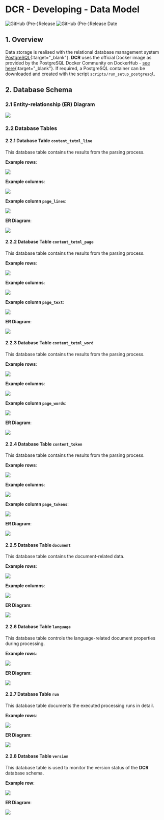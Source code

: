 # DCR - Developing - Data Model

![GitHub (Pre-)Release](https://img.shields.io/github/v/release/KonnexionsGmbH/dcr?include_prereleases)
![GitHub (Pre-)Release Date](https://img.shields.io/github/release-date-pre/KonnexionsGmbh/dcr)

## 1. Overview

Data storage is realised with the relational database management system [PostgreSQL](https://www.postgresql.org){:target="_blank"}. 
**DCR** uses the official Docker image as provided by the PostgreSQL Docker Community on DockerHub - [see here](https://hub.docker.com/_/postgres){:target="_blank"}. 
If required, a PostgreSQL container can be downloaded and created with the script `scripts/run_setup_postgresql`.

<div style="page-break-after: always;"></div>

## 2. Database Schema

### 2.1 Entity-relationship (ER) Diagram

![](img/developing_data_model_dbt_overview_erd.png)

<div style="page-break-after: always;"></div>

### 2.2 Database Tables

#### 2.2.1 Database Table **`content_tetml_line`**

This database table contains the results from the parsing process.

**Example rows**:

![](img/developing_data_model_dbt_content_tetml_line_rows.png)

**Example columns**:

![](img/developing_data_model_dbt_content_tetml_line_columns.png)

<div style="page-break-after: always;"></div>

**Example column `page_lines`**:

![](img/developing_data_model_dbt_content_tetml_line_column_page_lines.png)

<div style="page-break-after: always;"></div>

**ER Diagram**:

![](img/developing_data_model_dbt_content_tetml_line_erd.png)

<div style="page-break-after: always;"></div>

#### 2.2.2 Database Table **`content_tetml_page`**

This database table contains the results from the parsing process.

**Example rows**:

![](img/developing_data_model_dbt_content_tetml_page_rows.png)

**Example columns**:

![](img/developing_data_model_dbt_content_tetml_page_columns.png)

**Example column `page_text`**:

![](img/developing_data_model_dbt_content_tetml_page_column_page_text.png)

<div style="page-break-after: always;"></div>

**ER Diagram**:

![](img/developing_data_model_dbt_content_tetml_page_erd.png)

<div style="page-break-after: always;"></div>

#### 2.2.3 Database Table **`content_tetml_word`**

This database table contains the results from the parsing process.

**Example rows**:

![](img/developing_data_model_dbt_content_tetml_word_rows.png)

**Example columns**:

![](img/developing_data_model_dbt_content_tetml_word_columns.png)

<div style="page-break-after: always;"></div>

**Example column `page_words`**:

![](img/developing_data_model_dbt_content_tetml_word_column_page_words.png)

<div style="page-break-after: always;"></div>

**ER Diagram**:

![](img/developing_data_model_dbt_content_tetml_word_erd.png)

<div style="page-break-after: always;"></div>

#### 2.2.4 Database Table **`content_token`**

This database table contains the results from the parsing process.

**Example rows**:

![](img/developing_data_model_dbt_content_token_rows.png)

**Example columns**:

![](img/developing_data_model_dbt_content_token_columns.png)

<div style="page-break-after: always;"></div>

**Example column `page_tokens`**:

![](img/developing_data_model_dbt_content_token_column_page_tokens.png)

<div style="page-break-after: always;"></div>

**ER Diagram**:

![](img/developing_data_model_dbt_content_token_erd.png)

<div style="page-break-after: always;"></div>

#### 2.2.5 Database Table **`document`**

This database table contains the document-related data.

**Example rows**:

![](img/developing_data_model_dbt_document_rows.png)

**Example columns**:

![](img/developing_data_model_dbt_document_columns.png)

<div style="page-break-after: always;"></div>

**ER Diagram**:

![](img/developing_data_model_dbt_document_erd.png)

<div style="page-break-after: always;"></div>

#### 2.2.6 Database Table **`language`**

This database table controls the language-related document properties during processing.

**Example rows**:

![](img/developing_data_model_dbt_language_rows.png)

**ER Diagram**:

![](img/developing_data_model_dbt_language_erd.png)

<div style="page-break-after: always;"></div>

#### 2.2.7 Database Table **`run`**

This database table documents the executed processing runs in detail.

**Example rows**:

![](img/developing_data_model_dbt_run_rows.png)

**ER Diagram**:

![](img/developing_data_model_dbt_run_erd.png)

<div style="page-break-after: always;"></div>

#### 2.2.8 Database Table **`version`**

This database table is used to monitor the version status of the **DCR** database schema.

**Example row**:

![](img/developing_data_model_dbt_version_rows.png)

**ER Diagram**:

![](img/developing_data_model_dbt_version_erd.png)
